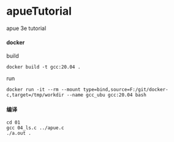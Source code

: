 # apueTutorial
apue 3e tutorial


#### docker

build
```
docker build -t gcc:20.04 .
```

run
```
docker run -it --rm --mount type=bind,source=F:/git/docker-c,target=/tmp/workdir --name gcc_ubu gcc:20.04 bash
```

#### 编译

```
cd 01
gcc 04_ls.c ../apue.c
./a.out .
```